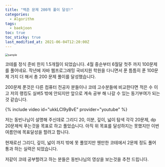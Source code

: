 ```yaml
---
title: "백준 문제 200개 풀이 달성!"
categories:
  - Algorithm
tags:
  - baekjoon
toc: true
toc_sticky: true
last_modified_at: 2021-06-04T12:20:00Z
---
```


<img src="https://user-images.githubusercontent.com/46912607/120740744-c3dadc80-c52e-11eb-8020-ca63a15bcf1e.png" alt="sample" style="zoom:60%;" />

코테를 정식 준비 한지 1.5개월이 되었습니다. 4월 중순부터 6월달 첫주 까지 100문제를 풀어네요. 
작년에 자바 웹프로그래밍 국비지원 학원을 다니면서 푼 틈틈히 푼 100문제 가지 더 해서 총 200 문제 풀이를 달성했습니다.

200문제 푼것은 다른 컴퓨터 전공자 분들이나 코테 고수분들에 비교한다면 적은 수 이고 저의 랭킹도 실버5 밖에 안되지만
앞으로 계속 공부 해 나갈 수 있는 동기부여가 되는것 같습니다.

{% include video id="ukkLCl9yBvE" provider="youtube" %}

저는 동빈나님이 설명해 주신데로 그리디 20, 이분, 깊이, 넓이 탐색 각각 20문제, dp 20문제씩 푸는것을 목표로 하고 풀었습니다. 아직 위 목표를 달성하지는 못했지만 이번 여름안에 목표달성을 할려고 합니다.

현재로선 그리디, 깊이, 넓이 까지 밖에 못 풀었지만 웬만한 코테에서 2문제 정도 풀어 통과 하는 실력은 되었습니다. 

저같이 코테 공부할려고 하는 분들은 동빈나님의 영상을 보는것을 추천 드립니다.

